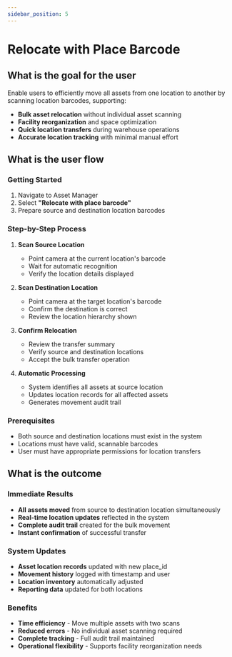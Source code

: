 ```yaml
---
sidebar_position: 5
---
```


# Relocate with Place Barcode

## What is the goal for the user

Enable users to efficiently move all assets from one location to another by scanning location barcodes, supporting:
- **Bulk asset relocation** without individual asset scanning
- **Facility reorganization** and space optimization
- **Quick location transfers** during warehouse operations
- **Accurate location tracking** with minimal manual effort

## What is the user flow

### Getting Started
1. Navigate to Asset Manager
2. Select **"Relocate with place barcode"**
3. Prepare source and destination location barcodes

### Step-by-Step Process
1. **Scan Source Location**
   - Point camera at the current location's barcode
   - Wait for automatic recognition
   - Verify the location details displayed

2. **Scan Destination Location**
   - Point camera at the target location's barcode
   - Confirm the destination is correct
   - Review the location hierarchy shown

3. **Confirm Relocation**
   - Review the transfer summary
   - Verify source and destination locations
   - Accept the bulk transfer operation

4. **Automatic Processing**
   - System identifies all assets at source location
   - Updates location records for all affected assets
   - Generates movement audit trail

### Prerequisites
- Both source and destination locations must exist in the system
- Locations must have valid, scannable barcodes
- User must have appropriate permissions for location transfers

## What is the outcome

### Immediate Results
- **All assets moved** from source to destination location simultaneously
- **Real-time location updates** reflected in the system
- **Complete audit trail** created for the bulk movement
- **Instant confirmation** of successful transfer

### System Updates
- **Asset location records** updated with new place_id
- **Movement history** logged with timestamp and user
- **Location inventory** automatically adjusted
- **Reporting data** updated for both locations

### Benefits
- **Time efficiency** - Move multiple assets with two scans
- **Reduced errors** - No individual asset scanning required
- **Complete tracking** - Full audit trail maintained
- **Operational flexibility** - Supports facility reorganization needs 